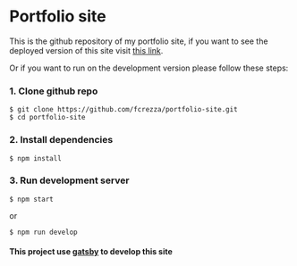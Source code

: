 # Portfolio site

This is the github repository of my portfolio site, if you want to see the deployed version of this site visit [this link](https://psite.netlify.com).

Or if you want to run on the development version please follow these steps:

###  1. Clone github repo

    $ git clone https://github.com/fcrezza/portfolio-site.git
    $ cd portfolio-site

###  2. Install dependencies

    $ npm install

###  3. Run development server

    $ npm start
or

    $ npm run develop


#### This project use [gatsby](htttps://gatsbyjs.org)  to develop this site 
